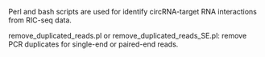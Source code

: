 Perl and bash scripts are used for identify circRNA-target RNA interactions from RIC-seq data.

remove_duplicated_reads.pl or remove_duplicated_reads_SE.pl: remove PCR duplicates for single-end or paired-end reads.
